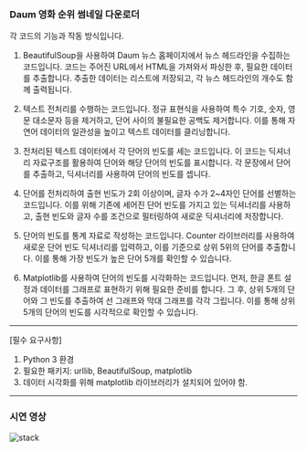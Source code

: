 
### Daum 영화 순위 썸네일 다운로더

각 코드의 기능과 작동 방식입니다.

1. BeautifulSoup을 사용하여 Daum 뉴스 홈페이지에서 뉴스 헤드라인을 수집하는 코드입니다. 코드는 주어진 URL에서 HTML을 가져와서 파싱한 후, 필요한 데이터를 추출합니다. 추출한 데이터는 리스트에 저장되고, 각 뉴스 헤드라인의 개수도 함께 출력됩니다.

2. 텍스트 전처리를 수행하는 코드입니다. 정규 표현식을 사용하여 특수 기호, 숫자, 영문 대소문자 등을 제거하고, 단어 사이의 불필요한 공백도 제거합니다. 이를 통해 자연어 데이터의 일관성을 높이고 텍스트 데이터를 클리닝합니다.

3. 전처리된 텍스트 데이터에서 각 단어의 빈도를 세는 코드입니다. 이 코드는 딕셔너리 자료구조를 활용하여 단어와 해당 단어의 빈도를 표시합니다. 각 문장에서 단어를 추출하고, 딕셔너리를 사용하여 단어의 빈도를 셉니다.

4. 단어를 전처리하여 출현 빈도가 2회 이상이며, 글자 수가 2~4자인 단어를 선별하는 코드입니다. 이를 위해 기존에 세어진 단어 빈도를 가지고 있는 딕셔너리를 사용하고, 출현 빈도와 글자 수를 조건으로 필터링하여 새로운 딕셔너리에 저장합니다.

5. 단어의 빈도를 통계 자료로 작성하는 코드입니다. Counter 라이브러리를 사용하여 새로운 단어 빈도 딕셔너리를 입력하고, 이를 기준으로 상위 5위의 단어를 추출합니다. 이를 통해 가장 빈도가 높은 단어 5개를 확인할 수 있습니다.

6. Matplotlib를 사용하여 단어의 빈도를 시각화하는 코드입니다. 먼저, 한글 폰트 설정과 데이터를 그래프로 표현하기 위해 필요한 준비를 합니다. 그 후, 상위 5개의 단어와 그 빈도를 추출하여 선 그래프와 막대 그래프를 각각 그립니다. 이를 통해 상위 5개의 단어의 빈도를 시각적으로 확인할 수 있습니다.

---

[필수 요구사항]
1. Python 3 환경
2. 필요한 패키지: urllib, BeautifulSoup, matplotlib
3. 데이터 시각화를 위해 matplotlib 라이브러리가 설치되어 있어야 함.

---

### 시연 영상
![stack](https://github.com/jisoooo17/readme_img/blob/main/bbangkkeut_campaign/news_crawling.gif)